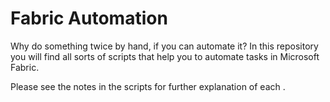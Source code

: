 # Fabric Automation
Why do something twice by hand, if you can automate it? 
In this repository you will find all sorts of scripts that help you to automate tasks in Microsoft Fabric. 

Please see the notes in the scripts for further explanation of each . 
